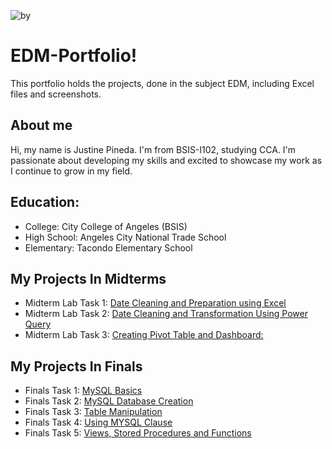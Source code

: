 ![by](https://github.com/user-attachments/assets/1f2e099e-025f-426b-b96d-b9ab58079b5d)
# EDM-Portfolio!
This portfolio holds the projects, done in the subject EDM, including Excel files and screenshots.

## About me
Hi, my name is Justine Pineda. I'm from BSIS-I102, studying CCA. I'm passionate about developing my skills and excited to showcase my work as I continue to grow in my field.

## Education:
- College: City College of Angeles (BSIS)
- High School: Angeles City National Trade School
- Elementary: Tacondo Elementary School
## My Projects In Midterms
- Midterm Lab Task 1: [Date Cleaning and Preparation using Excel](https://github.com/justine09902/justine09902/blob/main/Midterm%20Lab%20Task%201/task1.md)
- Midterm Lab Task 2: [Date Cleaning and Transformation Using Power Query](https://github.com/justine09902/justine09902/blob/main/Midterm%20Lab%20Task%202/task1.md)
- Midterm Lab Task 3: [Creating Pivot Table and Dashboard:](https://github.com/justine09902/Lab-Task-3)

## My Projects In Finals
- Finals Task 1: [MySQL Basics](https://justine09902.github.io/Finals-Lab-Task-1/)
- Finals Task 2: [MySQL Database Creation](https://justine09902.github.io/Finals-Lab-Task-2/)
- Finals Task 3: [Table Manipulation](https://justine09902.github.io/Finals-Lab-Task-3/)
- Finals Task 4: [Using MYSQL Clause](https://justine09902.github.io/Finals-Lab-Task-3.1/)
- Finals Task 5: [Views, Stored Procedures and Functions](https://justine09902.github.io/Finals-Task-5/)
